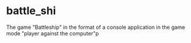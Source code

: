 # battle_shi
The game "Battleship" in the format of a console application in the game mode "player against the computer"p
